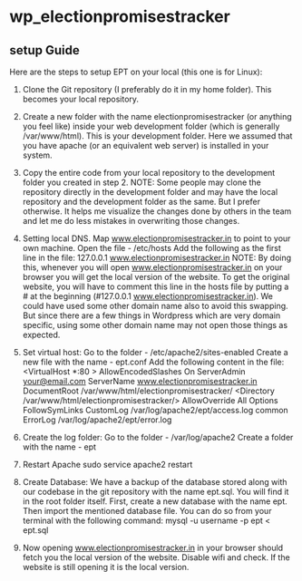 # wp_electionpromisestracker

## setup Guide

Here are the steps to setup EPT on your local (this one is for Linux):

1. Clone the Git repository (I preferably do it in my home folder). This becomes your local repository.

2. Create a new folder with the name electionpromisestracker (or anything you feel like) inside your web development folder (which is generally /var/www/html). This is your development folder. Here we assumed that you have apache (or an equivalent web server) is installed in your system.

3. Copy the entire code from your local repository to the development folder you created in step 2.
   NOTE: Some people may clone the repository directly in the development folder and may have the local repository and the development folder as the same. But I prefer otherwise. It helps me visualize the changes done by others in the team and let me do less mistakes in overwriting those changes.

4. Setting local DNS. Map www.electionpromisestracker.in to point to your own machine. 
   Open the file - /etc/hosts
   Add the following as the first line in the file:
   127.0.0.1  www.electionpromisestracker.in
   NOTE: By doing this, whenever you will open www.electionpromisestracker.in on your browser you will get the local version of the website. To get the original website, you will have to comment this line in the hosts file by putting a # at the beginning (#127.0.0.1  www.electionpromisestracker.in). We could have used some other domain name also to avoid this swapping. But since there are a few things in Wordpress which are very domain specific, using some other domain name may not open those things as expected.

5. Set virtual host:
  Go to the folder - /etc/apache2/sites-enabled
  Create a new file with the name - ept.conf
  Add the following content in the file:
<VirtualHost *:80 >
    AllowEncodedSlashes On
    ServerAdmin your@email.com
    ServerName www.electionpromisestracker.in
    DocumentRoot /var/www/html/electionpromisestracker/
    <Directory /var/www/html/electionpromisestracker/>
        AllowOverride All
        Options FollowSymLinks
    </Directory>
    CustomLog /var/log/apache2/ept/access.log common
    ErrorLog /var/log/apache2/ept/error.log
</VirtualHost>

6. Create the log folder:
  Go to the folder - /var/log/apache2
  Create a folder with the name - ept

7. Restart Apache
  sudo service apache2 restart

8. Create Database:
  We have a backup of the database stored along with our codebase in the git repository with the name ept.sql. You will find it in the root folder itself.
  First, create a new database with the name ept.
  Then import the mentioned database file. You can do so from your terminal with the following command: 
  mysql -u username -p ept < ept.sql

9. Now opening www.electionpromisestracker.in in your browser should fetch you the local version of the website. Disable wifi and check. If the website is still opening it is the local version.
